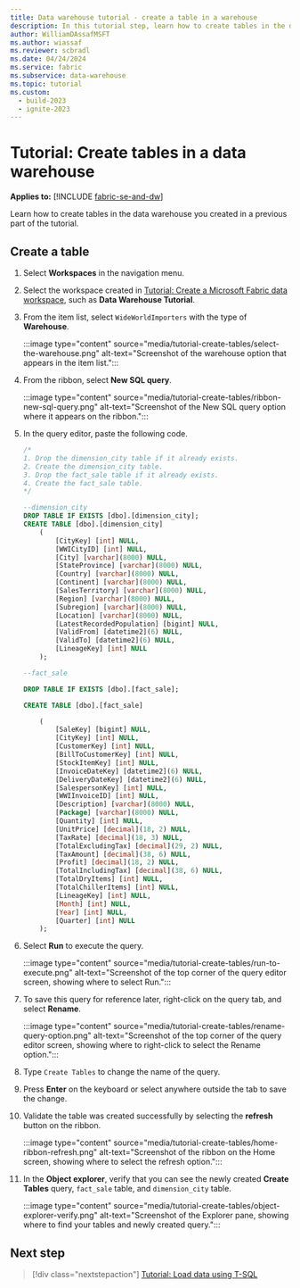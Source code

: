 ```yaml
---
title: Data warehouse tutorial - create a table in a warehouse
description: In this tutorial step, learn how to create tables in the data warehouse you created in a previous part of the tutorial.
author: WilliamDAssafMSFT
ms.author: wiassaf
ms.reviewer: scbradl
ms.date: 04/24/2024
ms.service: fabric
ms.subservice: data-warehouse
ms.topic: tutorial
ms.custom:
  - build-2023
  - ignite-2023
---
```


# Tutorial: Create tables in a data warehouse

**Applies to:** [!INCLUDE [fabric-se-and-dw](includes/applies-to-version/fabric-se-and-dw.md)]

Learn how to create tables in the data warehouse you created in a previous part of the tutorial.

## Create a table

1. Select **Workspaces** in the navigation menu.

1. Select the workspace created in [Tutorial: Create a Microsoft Fabric data workspace](tutorial-create-workspace.md), such as **Data Warehouse Tutorial**.  

1. From the item list, select `WideWorldImporters` with the type of **Warehouse**.

   :::image type="content" source="media/tutorial-create-tables/select-the-warehouse.png" alt-text="Screenshot of the warehouse option that appears in the item list.":::

1. From the ribbon, select **New SQL query**.

   :::image type="content" source="media/tutorial-create-tables/ribbon-new-sql-query.png" alt-text="Screenshot of the New SQL query option where it appears on the ribbon.":::

1. In the query editor, paste the following code.

   ```sql
   /*
   1. Drop the dimension_city table if it already exists.
   2. Create the dimension_city table.
   3. Drop the fact_sale table if it already exists.
   4. Create the fact_sale table.
   */

   --dimension_city
   DROP TABLE IF EXISTS [dbo].[dimension_city];
   CREATE TABLE [dbo].[dimension_city]
       (
           [CityKey] [int] NULL,
           [WWICityID] [int] NULL,
           [City] [varchar](8000) NULL,
           [StateProvince] [varchar](8000) NULL,
           [Country] [varchar](8000) NULL,
           [Continent] [varchar](8000) NULL,
           [SalesTerritory] [varchar](8000) NULL,
           [Region] [varchar](8000) NULL,
           [Subregion] [varchar](8000) NULL,
           [Location] [varchar](8000) NULL,
           [LatestRecordedPopulation] [bigint] NULL,
           [ValidFrom] [datetime2](6) NULL,
           [ValidTo] [datetime2](6) NULL,
           [LineageKey] [int] NULL
       );

   --fact_sale

   DROP TABLE IF EXISTS [dbo].[fact_sale];

   CREATE TABLE [dbo].[fact_sale]

       (
           [SaleKey] [bigint] NULL,
           [CityKey] [int] NULL,
           [CustomerKey] [int] NULL,
           [BillToCustomerKey] [int] NULL,
           [StockItemKey] [int] NULL,
           [InvoiceDateKey] [datetime2](6) NULL,
           [DeliveryDateKey] [datetime2](6) NULL,
           [SalespersonKey] [int] NULL,
           [WWIInvoiceID] [int] NULL,
           [Description] [varchar](8000) NULL,
           [Package] [varchar](8000) NULL,
           [Quantity] [int] NULL,
           [UnitPrice] [decimal](18, 2) NULL,
           [TaxRate] [decimal](18, 3) NULL,
           [TotalExcludingTax] [decimal](29, 2) NULL,
           [TaxAmount] [decimal](38, 6) NULL,
           [Profit] [decimal](18, 2) NULL,
           [TotalIncludingTax] [decimal](38, 6) NULL,
           [TotalDryItems] [int] NULL,
           [TotalChillerItems] [int] NULL,
           [LineageKey] [int] NULL,
           [Month] [int] NULL,
           [Year] [int] NULL,
           [Quarter] [int] NULL
       );
   ```

1. Select **Run** to execute the query.

   :::image type="content" source="media/tutorial-create-tables/run-to-execute.png" alt-text="Screenshot of the top corner of the query editor screen, showing where to select Run.":::

1. To save this query for reference later, right-click on the query tab, and select **Rename**.

   :::image type="content" source="media/tutorial-create-tables/rename-query-option.png" alt-text="Screenshot of the top corner of the query editor screen, showing where to right-click to select the Rename option.":::

1. Type `Create Tables` to change the name of the query.

1. Press **Enter** on the keyboard or select anywhere outside the tab to save the change.

1. Validate the table was created successfully by selecting the **refresh** button on the ribbon.

   :::image type="content" source="media/tutorial-create-tables/home-ribbon-refresh.png" alt-text="Screenshot of the ribbon on the Home screen, showing where to select the refresh option.":::

1. In the **Object explorer**, verify that you can see the newly created **Create Tables** query, `fact_sale` table, and `dimension_city` table.

   :::image type="content" source="media/tutorial-create-tables/object-explorer-verify.png" alt-text="Screenshot of the Explorer pane, showing where to find your tables and newly created query.":::

## Next step

> [!div class="nextstepaction"]
> [Tutorial: Load data using T-SQL](tutorial-load-data.md)
